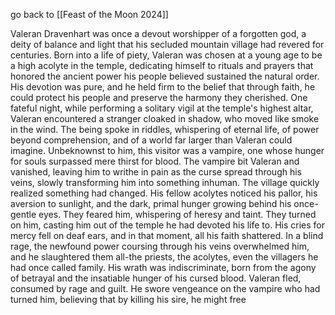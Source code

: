 go back to [[Feast of the Moon 2024]]

Valeran Dravenhart was once a devout worshipper of a forgotten god, a deity of balance and light that his secluded mountain village had revered for centuries. Born into a life of piety, Valeran was chosen at a young age to be a high acolyte in the temple, dedicating himself to rituals and prayers that honored the ancient power his people believed sustained the natural order. His devotion was pure, and he held firm to the belief that through faith, he could protect his people and preserve the harmony they cherished. One fateful night, while performing a solitary vigil at the temple's highest altar, Valeran encountered a stranger cloaked in shadow, who moved like smoke in the wind. The being spoke in riddles, whispering of eternal life, of power beyond comprehension, and of a world far larger than Valeran could imagine. Unbeknownst to him, this visitor was a vampire, one whose hunger for souls surpassed mere thirst for blood. The vampire bit Valeran and vanished, leaving him to writhe in pain as the curse spread through his veins, slowly transforming him into something inhuman. The village quickly realized something had changed. His fellow acolytes noticed his pallor, his aversion to sunlight, and the dark, primal hunger growing behind his once-gentle eyes. They feared him, whispering of heresy and taint. They turned on him, casting him out of the temple he had devoted his life to. His cries for mercy fell on deaf ears, and in that moment, all his faith shattered. In a blind rage, the newfound power coursing through his veins overwhelmed him, and he slaughtered them all-the priests, the acolytes, even the villagers he had once called family. His wrath was indiscriminate, born from the agony of betrayal and the insatiable hunger of his cursed blood. Valeran fled, consumed by rage and guilt. He swore vengeance on the vampire who had turned him, believing that by killing his sire, he might free